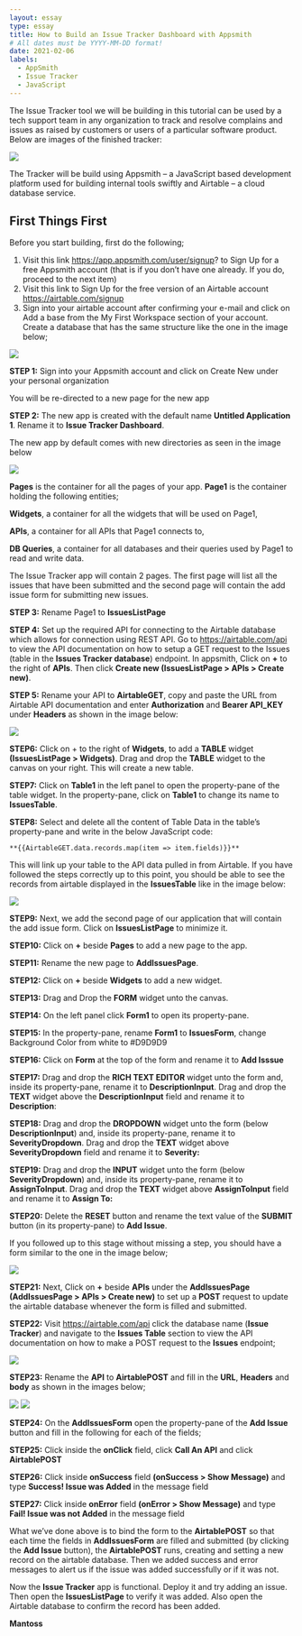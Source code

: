 ```yaml
---
layout: essay
type: essay
title: How to Build an Issue Tracker Dashboard with Appsmith
# All dates must be YYYY-MM-DD format!
date: 2021-02-06
labels:
  - AppSmith
  - Issue Tracker
  - JavaScript
---
```


The Issue Tracker tool we will be building in this tutorial can be used by a tech support team in any organization to track and resolve complains and issues as raised by customers or users of a particular software product. Below are images of the finished tracker:

<img class="ui large left floated rounded image" src="../images/issue-tracker.jpg">

The Tracker will be build using Appsmith – a JavaScript based development platform used for building internal tools swiftly and Airtable – a cloud database service.

## First Things First

Before you start building, first do the following;

1. Visit this link https://app.appsmith.com/user/signup? to Sign Up for a free Appsmith account (that is if you don’t have one already. If you do, proceed to the next item)
2. Visit this link to Sign Up for the free version of an Airtable account https://airtable.com/signup
3. Sign into your airtable account after confirming your e-mail and click on Add a base from the My First Workspace section of your account. Create a database that has the same structure like the one in the image below;

<img class="ui small left floated rounded image" src="../images/airtable.jpg">

**STEP 1:** Sign into your Appsmith account and click on Create New under your personal organization

You will be re-directed to a new page for the new app

**STEP 2:** The new app is created with the default name **Untitled Application 1**. Rename it to **Issue Tracker Dashboard**.

The new app by default comes with new directories as seen in the image below

<img class="ui medium center" src="../images/dashboard.png">

**Pages** is the container for all the pages of your app. **Page1** is the container holding the following entities;

**Widgets**, a container for all the widgets that will be used on Page1,

**APIs**, a container for all APIs that Page1 connects to,

**DB Queries**, a container for all databases and their queries used by Page1 to read and write data.

The Issue Tracker app will contain 2 pages. The first page will list all the issues that have been submitted and the second page will contain the add issue form for submitting new issues.

**STEP 3:** Rename Page1 to **IssuesListPage**

**STEP 4:** Set up the required API for connecting to the Airtable database which allows for connection using REST API. Go to https://airtable.com/api to view the API documentation on how to setup a GET request to the Issues (table in the **Issues Tracker database**) endpoint. In appsmith, Click on **+** to the right of **APIs**. Then click **Create new (IssuesListPage > APIs > Create new)**.

**STEP 5:** Rename your API to **AirtableGET**, copy and paste the URL from Airtable API documentation and enter **Authorization** and **Bearer API_KEY** under **Headers** as shown in the image below:

<img class="ui medium center" src="../images/apiGET.jpg">

**STEP6:** Click on + to the right of **Widgets**, to add a **TABLE** widget **(IssuesListPage > Widgets)**. Drag and drop the **TABLE** widget to the canvas on your right. This will create a new table.

**STEP7:** Click on **Table1** in the left panel to open the property-pane of the table widget. In the property-pane, click on **Table1** to change its name to **IssuesTable**.

**STEP8:** Select and delete all the content of Table Data in the table’s property-pane and write in the below JavaScript code: 

`**{{AirtableGET.data.records.map(item => item.fields)}}**`

This will link up your table to the API data pulled in from Airtable. If you have followed the steps correctly up to this point, you should be able to see the records from airtable displayed in the **IssuesTable** like in the image below:

<img class="ui small left floated rounded image" src="../images/issuesTable.jpg">

**STEP9:** Next, we add the second page of our application that will contain the add issue form. Click on **IssuesListPage** to minimize it.

**STEP10:** Click on **+** beside **Pages** to add a new page to the app.

**STEP11:** Rename the new page to **AddIssuesPage**.

**STEP12:** Click on **+** beside **Widgets** to add a new widget.

**STEP13:** Drag and Drop the **FORM** widget unto the canvas.

**STEP14:** On the left panel click **Form1** to open its property-pane.

**STEP15:** In the property-pane, rename **Form1** to **IssuesForm**, change Background Color from white to #D9D9D9

**STEP16:** Click on **Form** at the top of the form and rename it to **Add Isssue**

**STEP17:** Drag and drop the **RICH TEXT EDITOR** widget unto the form and, inside its property-pane, rename it to **DescriptionInput**.  Drag and drop the **TEXT** widget above the **DescriptionInput** field and rename it to **Description**: 

**STEP18:** Drag and drop the **DROPDOWN** widget unto the form (below **DescriptionInput**) and, inside its property-pane, rename it to **SeverityDropdown**.  Drag and drop the **TEXT** widget above **SeverityDropdown** field and rename it to **Severity:**

**STEP19:** Drag and drop the **INPUT** widget unto the form (below **SeverityDropdown**) and, inside its property-pane, rename it to **AssignToInput**.  Drag and drop the **TEXT** widget above **AssignToInput** field and rename it to **Assign To:**

**STEP20:** Delete the **RESET** button and rename the text value of the **SUBMIT** button (in its property-pane) to **Add Issue**.

If you followed up to this stage without missing a step, you should have a form similar to the one in the image below;

<img class="ui medium center" src="../images/issue-tracker2.jpg">

**STEP21:** Next, Click on **+** beside **APIs** under the **AddIssuesPage** **(AddIssuesPage > APIs > Create new)** to set up a **POST** request to update the airtable database whenever the form is filled and submitted.

**STEP22:** Visit https://airtable.com/api click the database name (**Issue Tracker**) and navigate to the **Issues Table** section to view the API documentation on how to make a POST request to the **Issues** endpoint;

<img class="ui medium center" src="../images/postInfo.jpg">

**STEP23:** Rename the **API** to **AirtablePOST** and fill in the **URL**, **Headers** and **body** as shown in the images below;

<img class="ui medium center" src="../images/postReq.jpg">

<img class="ui medium center" src="../images/postReq2.jpg">

**STEP24:** On the **AddIssuesForm** open the property-pane of the **Add Issue** button and fill in the following for each of the fields;

**STEP25:** Click inside the **onClick** field, click **Call An API** and click **AirtablePOST**

**STEP26:** Click inside **onSuccess** field **(onSuccess > Show Message)** and type **Success! Issue was Added** in the message field

**STEP27:** Click inside **onError** field **(onError > Show Message)** and type **Fail! Issue was not Added** in the message field

What we’ve done above is to bind the form to the **AirtablePOST** so that each time the fields in **AddIssuesForm** are filled and submitted (by clicking the **Add Issue** button), the **AirtablePOST** runs, creating and setting a new record on the airtable database. Then we added success and error messages to alert us if the issue was added successfully or if it was not.

Now the **Issue Tracker** app is functional. Deploy it and try adding an issue. Then open the **IssuesListPage** to verify it was added. Also open the Airtable database to confirm the record has been added.

**Mantoss**
